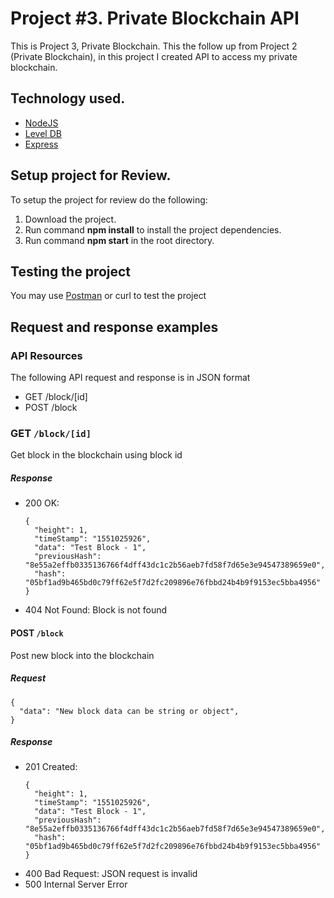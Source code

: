 # Project #3. Private Blockchain API

This is Project 3, Private Blockchain. This the follow up from Project 2 (Private Blockchain), in this project I created
 API to access my private blockchain.
 
## Technology used.

- [NodeJS](https://nodejs.org/en/)
- [Level DB](https://github.com/Level/level)
- [Express](https://expressjs.com/)

## Setup project for Review.

To setup the project for review do the following:
1. Download the project.
2. Run command __npm install__ to install the project dependencies.
3. Run command __npm start__ in the root directory.

## Testing the project

You may use [Postman](https://www.getpostman.com/) or curl to test the project

## Request and response examples

### API Resources
The following API request and response is in JSON format
- GET /block/[id]
- POST /block

### GET `/block/[id]` 

Get block in the blockchain using block id

##### Response

- 200 OK:
	```
	{
	  "height": 1,
	  "timeStamp": "1551025926",
	  "data": "Test Block - 1",
	  "previousHash": "8e55a2effb0335136766f4dff43dc1c2b56aeb7fd58f7d65e3e94547389659e0",
	  "hash": "05bf1ad9b465bd0c79ff62e5f7d2fc209896e76fbbd24b4b9f9153ec5bba4956"
	}
	```
- 404 Not Found: Block is not found


#### POST `/block`

Post new block into the blockchain

##### Request
```
{
  "data": "New block data can be string or object",
}
```

##### Response
- 201 Created:
	```
	{
	  "height": 1,
	  "timeStamp": "1551025926",
	  "data": "Test Block - 1",
	  "previousHash": "8e55a2effb0335136766f4dff43dc1c2b56aeb7fd58f7d65e3e94547389659e0",
	  "hash": "05bf1ad9b465bd0c79ff62e5f7d2fc209896e76fbbd24b4b9f9153ec5bba4956"
	}
	```
- 400 Bad Request: JSON request is invalid
- 500 Internal Server Error
